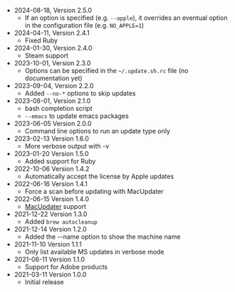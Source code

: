 * 2024-08-18, Version 2.5.0
   * If an option is specified (e.g. ```--apple```), it overrides an eventual option in the configuration file (e.g. ```NO_APPLE=1```)
* 2024-04-11, Version 2.4.1
   * Fixed Ruby
* 2024-01-30, Version 2.4.0
   * Steam support
* 2023-10-01, Version 2.3.0
   * Options can be specified in the ```~/.update.sh.rc``` file (no documentation yet)
* 2023-09-04, Version 2.2.0
   * Added ```--no-*``` options to skip updates
* 2023-08-01, Version 2.1.0
   * bash completion script
   * ```--emacs``` to update emacs packages
* 2023-06-05 Version 2.0.0
   * Command line options to run an update type only
* 2023-02-13 Version 1.6.0
   * More verbose output with -v
* 2023-01-20 Version 1.5.0
   * Added support for Ruby
* 2022-10-06 Version 1.4.2
   * Automatically accept the license by Apple updates
* 2022-06-16 Version 1.4.1
   * Force a scan before updating with MacUpdater
 * 2022-06-15 Version 1.4.0
   * [MacUpdater](https://www.corecode.io/macupdater/) support
 * 2021-12-22 Version 1.3.0
   * Added ```brew autocleanup```
 * 2021-12-14 Version 1.2.0
   * Added the --name option to show the machine name
 * 2021-11-10 Version 1.1.1
   * Only list available MS updates in verbose mode
 * 2021-06-11 Version 1.1.0
   * Support for Adobe products
 * 2021-03-11 Version 1.0.0
   * Initial release
